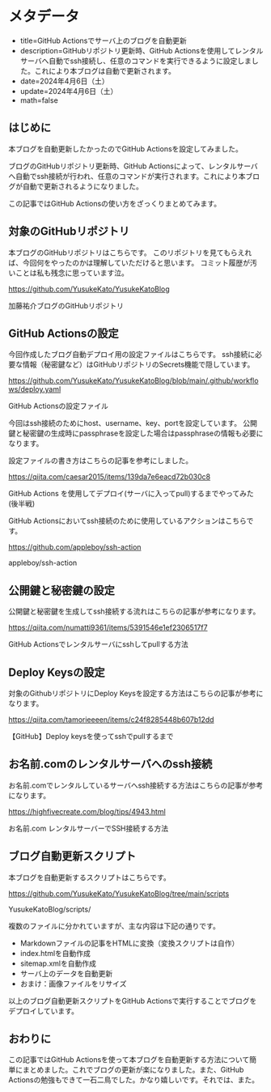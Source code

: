 # メタデータ
- title=GitHub Actionsでサーバ上のブログを自動更新
- description=GitHubリポジトリ更新時、GitHub Actionsを使用してレンタルサーバへ自動でssh接続し、任意のコマンドを実行できるように設定しました。これにより本ブログは自動で更新されます。
- date=2024年4月6日（土）
- update=2024年4月6日（土）
- math=false

## はじめに
本ブログを自動更新したかったのでGitHub Actionsを設定してみました。

ブログのGitHubリポジトリ更新時、GitHub Actionsによって、レンタルサーバへ自動でssh接続が行われ、任意のコマンドが実行されます。これにより本ブログが自動で更新されるようになりました。

この記事ではGitHub Actionsの使い方をざっくりまとめてみます。

## 対象のGitHubリポジトリ
本ブログのGitHubリポジトリはこちらです。
このリポジトリを見てもらえれば、今回何をやったのかは理解していただけると思います。
コミット履歴が汚いことは私も残念に思っています泣。

https://github.com/YusukeKato/YusukeKatoBlog

加藤祐介ブログのGitHubリポジトリ

## GitHub Actionsの設定
今回作成したブログ自動デプロイ用の設定ファイルはこちらです。
ssh接続に必要な情報（秘密鍵など）はGitHubリポジトリのSecrets機能で隠しています。

https://github.com/YusukeKato/YusukeKatoBlog/blob/main/.github/workflows/deploy.yaml

GitHub Actionsの設定ファイル

今回はssh接続のためにhost、username、key、portを設定しています。
公開鍵と秘密鍵の生成時にpassphraseを設定した場合はpassphraseの情報も必要になります。

設定ファイルの書き方はこちらの記事を参考にしました。

https://qiita.com/caesar2015/items/139da7e6eacd72b030c8

GitHub Actions を使用してデプロイ(サーバに入ってpull)するまでやってみた(後半戦)

GitHub Actionsにおいてssh接続のために使用しているアクションはこちらです。

https://github.com/appleboy/ssh-action

appleboy/ssh-action

## 公開鍵と秘密鍵の設定

公開鍵と秘密鍵を生成してssh接続する流れはこちらの記事が参考になります。

https://qiita.com/numatti9361/items/5391546e1ef2306517f7

GitHub Actionsでレンタルサーバにsshしてpullする方法

## Deploy Keysの設定
対象のGithubリポジトリにDeploy Keysを設定する方法はこちらの記事が参考になります。

https://qiita.com/tamorieeeen/items/c24f8285448b607b12dd

【GitHub】Deploy keysを使ってsshでpullするまで

## お名前.comのレンタルサーバへのssh接続
お名前.comでレンタルしているサーバへssh接続する方法はこちらの記事が参考になります。

https://highfivecreate.com/blog/tips/4943.html

お名前.com レンタルサーバーでSSH接続する方法

## ブログ自動更新スクリプト
本ブログを自動更新するスクリプトはこちらです。

https://github.com/YusukeKato/YusukeKatoBlog/tree/main/scripts

YusukeKatoBlog/scripts/

複数のファイルに分かれていますが、主な内容は下記の通りです。

- Markdownファイルの記事をHTMLに変換（変換スクリプトは自作）
- index.htmlを自動作成
- sitemap.xmlを自動作成
- サーバ上のデータを自動更新
- おまけ：画像ファイルをリサイズ

以上のブログ自動更新スクリプトをGitHub Actionsで実行することでブログをデプロイしています。

## おわりに
この記事ではGitHub Actionsを使って本ブログを自動更新する方法について簡単にまとめました。これでブログの更新が楽になりました。また、GitHub Actionsの勉強もできて一石二鳥でした。かなり嬉しいです。それでは、また。
